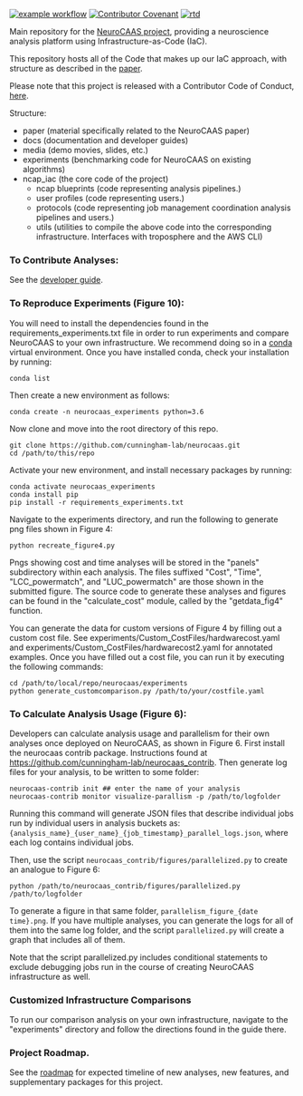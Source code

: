 [![example workflow](https://github.com/cunningham-lab/neurocaas/actions/workflows/test_ci.yml/badge.svg)](https://github.com/cunningham-lab/neurocaas/actions/workflows/test_ci.yml)
[![Contributor Covenant](https://img.shields.io/badge/Contributor%20Covenant-v2.0%20adopted-ff69b4.svg)](ContributorCovenant.md)
[![rtd](https://readthedocs.org/projects/pip/badge/?version=latest&style=plastic)](https://neurocaas.readthedocs.io)

Main repository for the [NeuroCAAS project](http://www.neurocaas.org), providing a neuroscience analysis platform using Infrastructure-as-Code (IaC).

This repository hosts all of the Code that makes up our IaC approach, with structure as described in the [paper](https://www.biorxiv.org/content/10.1101/2020.06.11.146746v1).

Please note that this project is released with a Contributor Code of Conduct, [here](ContributorCovenant.md).

Structure: 
- paper (material specifically related to the NeuroCAAS paper)
- docs (documentation and developer guides)
- media (demo movies, slides, etc.)
- experiments (benchmarking code for NeuroCAAS on existing algorithms)
- ncap_iac (the core code of the project)
    - ncap blueprints (code representing analysis pipelines.)
    - user profiles (code representing users.)
    - protocols (code representing job management coordination analysis pipelines and users.)
    - utils (utilities to compile the above code into the corresponding infrastructure. Interfaces with troposphere and the AWS CLI)

### To Contribute Analyses: 
See the [developer guide](https://neurocaas.readthedocs.io/en/latest/index.html).

### To Reproduce Experiments (Figure 10): 
You will need to install the dependencies found in the requirements_experiments.txt file in order to run experiments and compare NeuroCAAS to your own infrastructure. We recommend doing so in a [conda](https://www.anaconda.com) virtual environment. Once you have installed conda, check your installation by running:

```
conda list
```

Then create a new environment as follows: 

```
conda create -n neurocaas_experiments python=3.6
```

Now clone and move into the root directory of this repo. 

```
git clone https://github.com/cunningham-lab/neurocaas.git
cd /path/to/this/repo
```

Activate your new environment, and install necessary packages by running: 

```
conda activate neurocaas_experiments
conda install pip
pip install -r requirements_experiments.txt
```

Navigate to the experiments directory, and run the following to generate png files shown in Figure 4: 

```
python recreate_figure4.py
```

Pngs showing cost and time analyses will be stored in the "panels" subdirectory within each analysis. The files suffixed "Cost", "Time", "LCC_powermatch", and "LUC_powermatch" are those shown in the submitted figure. 
The source code to generate these analyses and figures can be found in the "calculate_cost" module, called by the "getdata_fig4" function.

You can generate the data for custom versions of Figure 4 by filling out a custom cost file. See experiments/Custom_CostFiles/hardwarecost.yaml and experiments/Custom_CostFiles/hardwarecost2.yaml for annotated examples. 
Once you have filled out a cost file, you can run it by executing the following commands: 

```
cd /path/to/local/repo/neurocaas/experiments
python generate_customcomparison.py /path/to/your/costfile.yaml
```

### To Calculate Analysis Usage (Figure 6): 
Developers can calculate analysis usage and parallelism for their own analyses once deployed on NeuroCAAS, as shown in Figure 6. 
First install the neurocaas contrib package. Instructions found at https://github.com/cunningham-lab/neurocaas_contrib. 
Then generate log files for your analysis, to be written to some folder: 

```
neurocaas-contrib init ## enter the name of your analysis
neurocaas-contrib monitor visualize-parallism -p /path/to/logfolder
```

Running this command will generate JSON files that describe individual jobs run by individual users in analysis buckets as: 
`{analysis_name}_{user_name}_{job_timestamp}_parallel_logs.json`, where each log contains individual jobs. 

Then, use the script `neurocaas_contrib/figures/parallelized.py` to create an analogue to Figure 6: 

```
python /path/to/neurocaas_contrib/figures/parallelized.py /path/to/logfolder
```
To generate a figure in that same folder, `parallelism_figure_{date time}.png`. If you have multiple analyses, you can generate the logs for all of them into the same log folder, and the script `parallelized.py` will create a graph that includes all of them. 

Note that the script parallelized.py includes conditional statements to exclude debugging jobs run in the course of creating NeuroCAAS infrastructure as well. 

### Customized Infrastructure Comparisons
To run our comparison analysis on your own infrastructure, navigate to the "experiments" directory and follow the directions found in the guide there. 

### Project Roadmap.
See the [roadmap](Project_Roadmap.md) for expected timeline of new analyses, new features, and supplementary packages for this project. 

